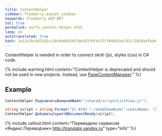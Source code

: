 ```yaml
--- 
title: ContextHelper 
sidebar: flexberry-aspnet_sidebar 
keywords: Flexberry ASP-NET 
toc: true 
permalink: en/fa_context-helper.html 
lang: en 
autotranslated: true 
hash: 3a12a7bcdd21d1cc20c6be841df10e351fbf4c37f204642ba742c7185da4fba0 
--- 
```


ContextHelper is needed in order to connect skriti (js), styles (css) in C# code. 

{% include warning.html content="ContextHelper is deprecated and should not be used in new projects. Instead, use [PageContentManager](fa_page-content-manager.html)." %} 

## Example 

```csharp
ContextHelper.ПодключитьВнешнийФайл("/shared/script/ListView.js");

string script = string.Format("$('#{0}').rehabShowHide(`cookieName: '{1}'`);", ClientID, CookieName);
ContextHelper.ДобавитьСкриптВDocumentReady(script);
``` 



{% include callout.html content="Переведено сервисом «Яндекс.Переводчик» <http://translate.yandex.ru>" type="info" %}